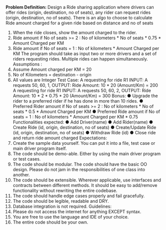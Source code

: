 **Problem Definition:**
Design a Ride sharing application where drivers can offer rides (origin, destination, no of seats), any rider
can request rides (origin, destination, no of seats).
There is an algo to choose to calculate Ride amount charged for a given ride based on distance and no of
seats
1. When the ride closes, show the amount charged to the rider.
2. Ride amount if No of seats >= 2 : No of kilometers * No of seats * 0.75 * Amount Charged per KM
3. Ride amount if No of seats = 1 : No of kilometers * Amount Charged per KM
   The program should take as input two or more drivers and a set of riders requesting rides. Multiple rides
   can happen simultaneously.
   Assumptions :
1. Assume Amount charged per KM = 20
2. No of Kilometers = destination - origin
3. All values are Integer
   Test Case:
   A requesting for ride R1
   INPUT: A requests 50, 60, 1,
   OUTPUT: Ride Amount: 10 * 20 (Amount/Km) = 200
   A requesting for ride R1
   INPUT: A requests 50, 60, 2,
   OUTPUT: Ride Amount: 10 * 2 * 0.75 * 20 (Amount/Km) = 300
   Bonus:
   ● Upgrade the rider to a preferred rider if he has done in more than 10 rides.
   ● Preferred Rider amount if No of seats >= 2 : No of kilometers * No of seats * 0.5 * Amount
   Charged per KM
   ● Preferred Ride amount if No of seats = 1 : No of kilometers * Amount Charged per KM * 0.75
   Functionalities expected:
   ● Add Driver(name)
   ● Add Rider(name)
   ● Create Ride (id, origin, destination, no of seats)
   ● Create/Update Ride (id, origin, destination, no of seats)
   ● Withdraw Ride (id)
   ● Close ride and return ride amount charged
   Expectations:
1. Create the sample data yourself. You can put it into a file, test case or main driver program
   itself.
2. The code should be demo-able. Either by using the main driver program or test cases.
3. The code should be modular. The code should have the basic OO design. Please do not jam in
   the responsibilities of one class into another.
4. The code should be extensible. Wherever applicable, use interfaces and contracts between
   different methods. It should be easy to add/remove functionality without rewriting the entire
   codebase.
5. The code should handle edge cases properly and fail gracefully.
6. The code should be legible, readable and DRY.
7. Database integration is not required.
   Guidelines:
1. Please do not access the internet for anything EXCEPT syntax.
2. You are free to use the language and IDE of your choice.
3. The entire code should be your own.